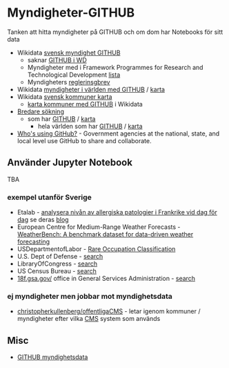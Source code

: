 # Myndigheter-GITHUB
Tanken att hitta myndigheter på GITHUB och om dom har Notebooks för sitt data

* Wikidata [svensk myndighet GITHUB](https://w.wiki/vBY)
  * saknar [GITHUB i WD](https://w.wiki/vAR)
  * Myndigheter med i Framework Programmes for Research and Technological Development [lista](https://w.wiki/vCa)
  * Myndigheters [reglerinsgbrev](https://sv.wikipedia.org/wiki/Wikipedia:Projekt_svenska_kommuner/PSIdata_Myndigheter)
* Wikidata [myndigheter i världen med GITHUB](https://w.wiki/vBf) / [karta](https://w.wiki/vC6)
* Wikidata [svensk kommuner karta](https://w.wiki/vBV)  
  * [karta kommuner med GITHUB](https://w.wiki/vBT) i Wikidata
* [Bredare sökning](https://w.wiki/vAk)
  * som har [GITHUB](https://w.wiki/vCM) / [karta](https://w.wiki/vCF)
    * hela världen som har [GITHUB](https://w.wiki/vCn) / [karta]()
* [Who's using GitHub?](https://government.github.com/community/) - Government agencies at the national, state, and local level use GitHub to share and collaborate.
## Använder Jupyter Notebook
TBA
### exempel utanför Sverige
* Etalab - [analysera nivån av allergiska patologier i Frankrike vid dag för dag](https://github.com/etalab/Pathologies_allergiques/blob/41b7aa4a1d9c07467edac2e39dfa1fa4d63685a9/notebook/Pollen.ipynb) se deras [blog](https://www.etalab.gouv.fr/) 
* European Centre for Medium-Range Weather Forecasts - [WeatherBench: A benchmark dataset for data-driven weather forecasting](https://github.com/ecmwf/climetlab/blob/d2d3622b05ad487a956c2c29c2b80e13c3922348/docs/examples/09-weatherbench.ipynb)
* USDepartmentofLabor - [Rare Occupation Classification](https://github.com/USDepartmentofLabor/Binary-Context-Transformer/blob/b80c26b82ab67e0d0bd728a7940685d160ae742d/Rare%20Occupation%20Classification.ipynb)
* U.S. Dept of Defense - [search](https://github.com/search?type=code&l=Jupyter+Notebook&q=org%3Adeptofdefense)
* LibraryOfCongress - [search](https://github.com/search?l=Jupyter+Notebook&p=3&q=org%3ALibraryOfCongress&type=Code)
* US Census Bureau - [search](https://github.com/search?type=code&l=Jupyter+Notebook&q=org%3Auscensusbureau)
* [18f.gsa.gov/](https://18f.gsa.gov/) office in General Services Administration - [search](https://github.com/search?type=code&l=Jupyter+Notebook&q=org%3A18F)
### ej myndigheter men jobbar mot myndighetsdata
* [christopherkullenberg/offentligaCMS](https://github.com/christopherkullenberg/offentligaCMS/blob/master/CMSdataanalys.ipynb) - letar igenom kommuner / myndigheter efter vilka [CMS](https://en.wikipedia.org/wiki/Content_management_system) system som används

## Misc
* [GITHUB myndighetsdata](https://github.com/myndighetsdata)
